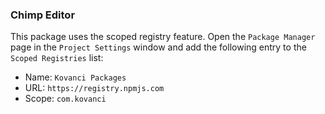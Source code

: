 ### Chimp Editor

This package uses the scoped registry feature. Open the `Package Manager` page in the `Project Settings` window and add the following entry to the `Scoped Registries` list:

- Name: `Kovanci Packages`
- URL: `https://registry.npmjs.com`
- Scope: `com.kovanci`
